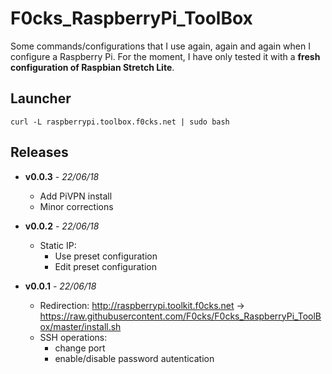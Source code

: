 # F0cks_RaspberryPi_ToolBox
Some commands/configurations that I use again, again and again when I configure a Raspberry Pi. For the moment, I have only tested it with a **fresh configuration of Raspbian Stretch Lite**.

## Launcher
```
curl -L raspberrypi.toolbox.f0cks.net | sudo bash
```
## Releases
* **v0.0.3** - *22/06/18*
  * Add PiVPN install 
  * Minor corrections

* **v0.0.2** - *22/06/18*
  * Static IP: 
    * Use preset configuration
    * Edit preset configuration

* **v0.0.1** - *22/06/18*
  * Redirection: http://raspberrypi.toolkit.f0cks.net -> https://raw.githubusercontent.com/F0cks/F0cks_RaspberryPi_ToolBox/master/install.sh
  * SSH operations: 
    * change port
    * enable/disable password autentication
